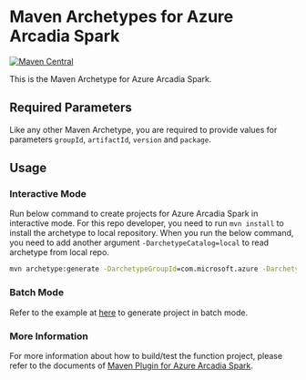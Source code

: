 # Maven Archetypes for Azure Arcadia Spark
[![Maven Central](!!!)](!!!)

This is the Maven Archetype for Azure Arcadia Spark.

## Required Parameters

Like any other Maven Archetype, you are required to provide values for parameters `groupId`, `artifactId`, `version` and `package`.

## Usage

### Interactive Mode
Run below command to create projects for Azure Arcadia Spark in interactive mode. For this repo developer, you need to run `mvn install` to install the  archetype to local repository. When you run the below command, you need to add another argument `-DarchetypeCatalog=local` to read archetype from local repo.

```cmd
mvn archetype:generate -DarchetypeGroupId=com.microsoft.azure -DarchetypeArtifactId=azure-arcadia-spark-archetype -DarchetypeVersion=1.0-SNAPSHOT
```

### Batch Mode
Refer to the example at [here](https://maven.apache.org/archetype/maven-archetype-plugin/examples/generate-batch.html) to generate project in batch mode.

### More Information
For more information about how to build/test the function project, please refer to the documents of [Maven Plugin for Azure Arcadia Spark](!!!).
